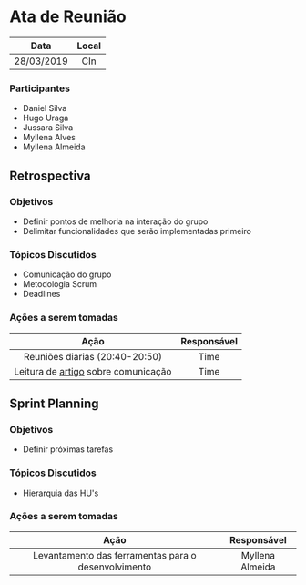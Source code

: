 # Ata de Reunião

Data         | Local
:------------: | :-------------:
28/03/2019   |CIn


### Participantes
* Daniel Silva
* Hugo Uraga
* Jussara Silva
* Myllena Alves
* Myllena Almeida

## Retrospectiva 
### Objetivos
* Definir pontos de melhoria na interação do grupo
* Delimitar funcionalidades que serão implementadas primeiro

### Tópicos Discutidos
* Comunicação do grupo
* Metodologia Scrum
* Deadlines

### Ações a serem tomadas
Ação                            | Responsável   
:-------------------------------: | :-------------:
Reuniões diarias (20:40-20:50)  |Time
Leitura de [artigo](http://www.manifestoagil.com.br/principios.html) sobre comunicação    |Time

## Sprint Planning
### Objetivos
* Definir próximas tarefas

### Tópicos Discutidos
* Hierarquia das HU's

### Ações a serem tomadas
Ação                            | Responsável   
:-------------------------------: | :-------------:
Levantamento das ferramentas para o desenvolvimento | Myllena Almeida 
